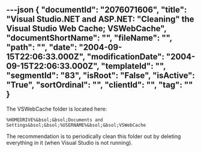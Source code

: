 ---json
{
  "documentId": "2076071606",
  "title": "Visual Studio.NET and ASP.NET: &quot;Cleaning&quot; the Visual Studio Web Cache; VSWebCache",
  "documentShortName": "",
  "fileName": "",
  "path": "",
  "date": "2004-09-15T22:06:33.000Z",
  "modificationDate": "2004-09-15T22:06:33.000Z",
  "templateId": "",
  "segmentId": "83",
  "isRoot": "False",
  "isActive": "True",
  "sortOrdinal": "",
  "clientId": "",
  "tag": ""
}
---

The VSWebCache folder is located here:

    %HOMEDRIVE%&bsol;&bsol;Documents and Settings&bsol;&bsol;%USERNAME%&bsol;&bsol;VSWebCache

The recommendation is to periodically clean this folder out by deleting everything in it (when Visual Studio is not running).
